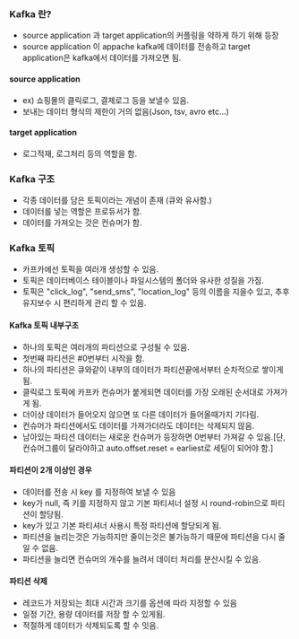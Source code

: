 ### Kafka 란?

- source application 과 target application의 커플링을 약하게 하기 위해 등장
- source application 이 appache kafka에 데이터를 전송하고 target application은 kafka에서 데이터를 가져오면 됨.

#### source application

- ex) 쇼핑몰의 클릭로그, 결제로그 등을 보낼수 있음.
- 보내는 데이터 형식의 제한이 거의 없음(Json, tsv, avro etc...)

#### target application

- 로그적재, 로그처리 등의 역할을 함.

### Kafka 구조

- 각종 데이터를 담은 토픽이라는 개념이 존재 (큐와 유사함.)
- 데이터를 넣는 역할은 프로듀서가 함.
- 데이터를 가져오는 것은 컨슈머가 함.

### Kafka 토픽

- 카프카에선 토픽을 여러개 생성할 수 있음.
- 토픽은 데이터베이스 테이블이나 파일시스템의 폴더와 유사한 성질을 가짐.
- 토픽은 "click_log", "send_sms", "location_log" 등의 이름을 지을수 있고, 추후 유지보수 시 편리하게 관리 할 수 있음.

#### Kafka 토픽 내부구조

- 하나의 토픽은 여러개의 파티션으로 구성될 수 있음.
- 첫번째 파티션은 #0번부터 시작을 함.
- 하나의 파티션은 큐와같이 내부의 데이터가 파티션끝에서부터 순차적으로 쌓이게 됨.
- 클릭로그 토픽에 카프카 컨슈머가 붙게되면 데이터를 가장 오래된 순서대로 가져가게 됨.
- 더이상 데이터가 들어오지 않으면 또 다른 데이터가 들어올때가지 기다림.
- 컨슈머가 파티션에서도 데이터를 가져가더라도 데이터는 삭제되지 않음.
- 남아있는 파티션 데이터는 새로운 컨슈머가 등장하면 0번부터 가져갈 수 있음.[단, 컨슈머그룹이 달라야하고 auto.offset.reset = earliest로 세팅이 되어야 함.]

#### 파티션이 2개 이상인 경우

- 데이터를 전송 시 key 를 지정하여 보낼 수 있음
- key가 null, 즉 키를 지정하지 않고 기본 파티셔너 설정 시 round-robin으로 파티션이 할당됨. 
- key가 있고 기본 파티셔너 사용시 특정 파티션에 할당되게 됨.
- 파티션을 늘리는것은 가능하지만 줄이는것은 불가능하기 때문에 파티션을 다시 줄일 수 없음.
- 파티션을 늘리면 컨슈머의 개수를 늘려서 데이터 처리를 분산시킬 수 있음.

#### 파티션 삭제

- 레코드가 저장되는 최대 시간과 크기를 옵션에 따라 지정할 수 있음
- 일정 기간, 용량 데이터를 저장 할 수 있게됨.
- 적절하게 데이터가 삭제되도록 할 수 잇음.

